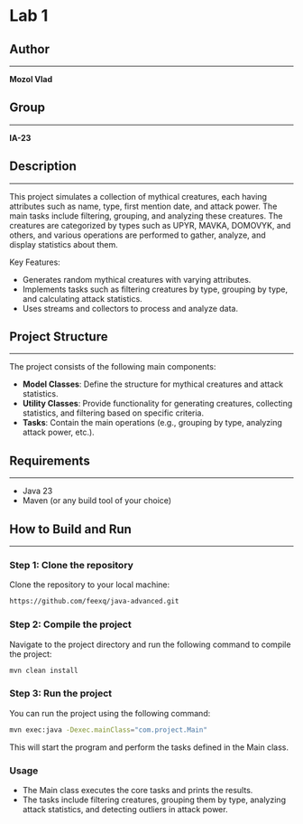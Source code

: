 # Lab 1

## Author
***
**Mozol Vlad**

## Group
***
**IA-23**

## Description
***
This project simulates a collection of mythical creatures, each having attributes such as name, type, first mention date, and attack power. The main tasks include filtering, grouping, and analyzing these creatures. The creatures are categorized by types such as UPYR, MAVKA, DOMOVYK, and others, and various operations are performed to gather, analyze, and display statistics about them.

Key Features:
- Generates random mythical creatures with varying attributes.
- Implements tasks such as filtering creatures by type, grouping by type, and calculating attack statistics.
- Uses streams and collectors to process and analyze data.

## Project Structure
***
The project consists of the following main components:
- **Model Classes**: Define the structure for mythical creatures and attack statistics.
- **Utility Classes**: Provide functionality for generating creatures, collecting statistics, and filtering based on specific criteria.
- **Tasks**: Contain the main operations (e.g., grouping by type, analyzing attack power, etc.).

## Requirements
***
- Java 23 
- Maven (or any build tool of your choice)

## How to Build and Run
***
### Step 1: Clone the repository
Clone the repository to your local machine:
```bash
https://github.com/feexq/java-advanced.git
```
### Step 2: Compile the project

Navigate to the project directory and run the following command to compile the project:

```bash
mvn clean install
```

### Step 3: Run the project

You can run the project using the following command:

```bash
mvn exec:java -Dexec.mainClass="com.project.Main"
```
This will start the program and perform the tasks defined in the Main class.

### Usage
 - The Main class executes the core tasks and prints the results.
 - The tasks include filtering creatures, grouping them by type, analyzing attack statistics, and detecting outliers in attack power.


